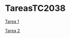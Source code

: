 # TareasTC2038


[Tarea 1](TC2038/A11_Algoritmos_A01709338)

[Tarea 2](TC2038/Actividad1_4/main.cpp)
